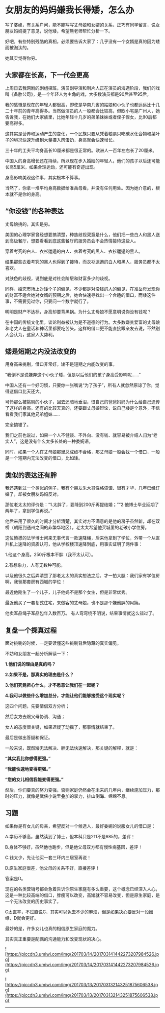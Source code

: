 # 女朋友的妈妈嫌我长得矮，怎么办

写了婆媳，有关系户问，能不能写写丈母娘和女婿的关系，正巧有同学留言，说女朋友妈妈提了意见，说他矮，希望熊老师帮忙分析一下。

好吧，有些特别残酷的真相，必须要告诉大家了：几乎没有一个女婿是真的因为矮而被淘汰的。

她其实觉得你穷。

## 大家都在长高，下一代会更高

上周日去我网剧的剧组探班，演员副导演和制片人正在演员的海选阶段，我们的戏叫《备胎公司》，是一个年轻人为主角的戏，大多数演员都是90后甚至95后。

我的感慨是现在的年轻人都很高，即使是华南几省的姑娘和小伙子也都远远比十几二十年前的青年高得多。当然做演员的人一般都会比较高，但欧小宅是广州人，她告诉我，在她们大家族里，比她年轻十几岁的弟弟妹妹或者侄子侄女，比80后都要高得多。

这其实是营养和运动产生的变化，一个民族只要从凭着粮票只吃碳水化合物和菜叶子的境况快速升级到大量摄入肉蛋奶，身高就会快速增长。

三十年的工夫平均身高长10厘米都是很正常的。欧洲人一百年左右长了20厘米。

中国人的身高增长还在持续，所以现在步入婚姻的年轻人，他们的孩子以后还可能长高5厘米，如果合理运动，还可能有奇迹出现。

身高影响美观这件事，其实根本不算事。

当然了，你拿一堆平均身高数据给准岳母看，并没有任何用处。因为她介意的，根本就不是你的身高。

## “你没钱”的各种表达

丈母娘挑的，其实是穷。

美国的心理学家曾经想要搞清楚，种族歧视究竟是什么，他们把一些白人和黑人送到高级餐厅，想要看看到底这些餐厅的服务员会不会热情接待这些人。

穿着考究的白人、衣衫邋遢的白人、衣着考究的黑人、衣衫邋遢的黑人。

结果那些衣着考究的黑人也得到了接待，而衣衫邋遢的白人和黑人，服务员都不太喜欢。

对肤色的歧视，说到底是对社会阶层和财富多少的歧视。

同样，婚恋市场上对矮个子的偏见，不少都是对没钱的人的偏见，在准岳母发现你的财富不适合她对女婿的预期之后，她会快速寻找出一个合适的借口，而矮这件事，不需要见过你，只要问一个数字就行了。

明明是财产不达标，身高却要背黑锅。为什么丈母娘不愿意明说你没有钱呢？

在中国的传统文化里，谈论利益被认为是不道德的行为。大多数嫌贫爱富的丈母娘和老丈人在童话和神话里都要吃苦头。这样的借口更不能直接跟亲友去说，不然别人会认为，这家人太势利。

## 矮是短期之内没法改变的

用身高来挑剔，借口非常好。矮不是短期之内能改变的事。

“我倒不是说嫌弃这个小伙子矮，但是以后他们的孩子身高受影响呢……”

中国人还有一个好习惯，只要你一张嘴说“为了孩子”，所有人就忽然原谅了你。觉得这借口比天还大。

可怜那么被挑剔的小伙子，回去还暗地垂泪，恨自己的爸爸妈妈为什么给自己遗传了这样的身高。还有的比较天真的，还要跟丈母娘辩论，说自己矮是个意外，不信看看我们家其他兄弟姐妹……

完全搞错了。

我们之前也说过，如果一个人不健谈、不外向、没有钱、就容易被介绍人归为“老实人”，这是没有什么太多长处的一种委婉语。

同时，如果一个人在丈母娘那里总成绩不合格，那丈母娘一般会找一个借口，一般是一个短期内无法改变的借口，比如矮。

## 类似的表达还有胖

我还遇到过一个类似的例子，我有个朋友朱大哥性格诙谐、很有才华，几年已经订婚了，却被女朋友妈妈反对。

那位老太太的评价是：“1.太胖了，要降到200斤再提结婚；”“2.他博士毕业延期了两年了，拿到学位再说。”

他后来用了很久的时间才分析清楚，其实对方不满意的是他的房子虽然新，却在双桥（朝阳到通州之间的非繁华地区）。老太太希望他买城里的老破小学位房。

这位愤懑的法学博士闲来无事代言一款速降绳，后来他拿到了学位，外带一个从直升机上速降的资质认可，他从学校楼顶速降到底，用事实证明了两件事：

1.他这个身高，250斤根本不胖（我不太认可）。

2.有想象力，人有无数种可能。

以及他很久之后弄清楚了那老太太的真实想法之后，才一拍大腿：我们家有学位房啊，我爸那套房有西城的学位！

最近他刚生了一个儿子，儿子他妈不是那个女生，但是非常优秀。

最近他买了一套复式住宅，来做客的丈母娘，也不是那个嫌他胖的阿姨。

他卖军品绳子军品包年入数百万。 有人弯弯绕不明说，结果事情就这么错过了。

## 复盘一个探真过程

面对挑剔的时候，一定要读懂这些挑剔背后隐藏的真实偏见。

不妨和女朋友一起分析解读一下：

 **1.他们说的理由是真的吗？**

 **2.如果不是，那真实的理由是什么？**

 **3.他们究竟担心什么，才不愿意让我们在一起呢？**

 **4.我可以做些什么增加总分，才能让他们能够接受这个现实呢？**

这四个问题，先要情侣双方分析；

然后女方去跟父母协调、沟通；

女人的态度很关键，如果迟疑了动摇了，那事情就结束了。

最后是做出答疑和保证。

一般来说，既然矮无法解决、胖无法快速解决，那关键的解释，就是：

 **“其实我比你想得更强。”**

 **“我能快速地变得更强。”**

 **“您的女儿相信我能变得更强。”**

然后，你们要真的努力变强，否则家庭仍然会在未来的几年内，继续施加压力，那时的压力，就像是武侠小说里叠加的掌力，排山倒海、绵绵不息。

## 习题

如果你是有女儿的母亲，希望反对一个候选人，最好委婉的说服女儿的借口是：

A.学历不够高，虽然读到了博士，但本科只是211不是985的，差评！

B.身体不够好，虽然他也跑步，但是他父母双方都有慢性病基因，差评！

C.钱太少，先让他买一套三环内三居室再说！

D.原生家庭很差，他父母的关系不好，直接差评！

答案是D。

现在的各类营销号都会急着告诉你原生家庭有多么重要，这个概念已经深入人心，这是一种比较高端的借口，胖瘦可以改变，高矮就不容易改变，但是原生家庭，是一个无法改变的历史事实了。

C太直率，不过直说C，其实可以免去不少的麻烦，但是如果决心要反对一段姻缘，D就会更好。

最妙的是，许多女儿也真的相信原生家庭的魔力。

其实真正重要是配偶的沟通能力和改变现状的决心。

![https://piccdn3.umiwi.com/img/201703/14/201703141442273207984526.jpg](https://piccdn3.umiwi.com/img/201703/14/201703141442273207984526.jpg)

![https://piccdn3.umiwi.com/img/201703/13/201703132143251875606538.jpg](https://piccdn3.umiwi.com/img/201703/13/201703132143251875606538.jpg)

---
